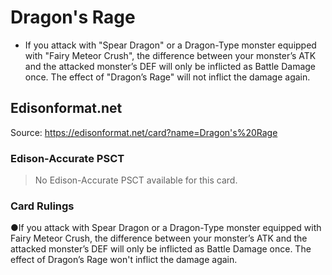 # Dragon's Rage

*   If you attack with "Spear Dragon" or a Dragon-Type monster equipped with "Fairy Meteor Crush", the difference between your monster’s ATK and the attacked monster’s DEF will only be inflicted as Battle Damage once. The effect of "Dragon’s Rage" will not inflict the damage again.

## Edisonformat.net

Source: https://edisonformat.net/card?name=Dragon's%20Rage

### Edison-Accurate PSCT

> No Edison-Accurate PSCT available for this card.

### Card Rulings

●If you attack with Spear Dragon or a Dragon-Type monster equipped with Fairy Meteor Crush, the difference between your monster’s ATK and the attacked monster’s DEF will only be inflicted as Battle Damage once. The effect of Dragon’s Rage won't inflict the damage again.
            